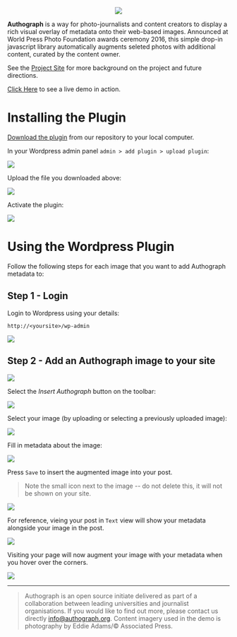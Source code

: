 <p align="center">
    <img src="logo_small.png" />
</p>

**Authograph** is a way for photo-journalists and content creators to display a rich visual overlay of metadata onto their web-based images. Announced at World Press Photo Foundation awards ceremony 2016, this simple drop-in javascript library automatically augments seleted photos with additional content, curated by the content owner.

See the [Project Site](https://fourcorners.io) for more background on the project and future directions.

[Click Here](https://digitalinteraction.github.io/fourcorners/docs/) to see a live demo in action.

# Installing the Plugin

[Download the plugin](https://github.com/digitalinteraction/fourcorners-wordpress/releases/download/1.3/wp-authograph.zip) from our repository to your local computer.

In your Wordpress admin panel `admin > add plugin > upload plugin`:

![](tutorials/uploadbtn.png)

Upload the file you downloaded above:

![](tutorials/dropfile.png)

Activate the plugin:

![](tutorials/activate.png)


# Using the Wordpress Plugin

Follow the following steps for each image that you want to add Authograph metadata to:

## Step 1 - Login
Login to Wordpress using your details:

`http://<yoursite>/wp-admin`

![](tutorials/login.png)

## Step 2 - Add an Authograph image to your site

![](tutorials/editpost.png)

Select the *Insert Authograph* button on the toolbar: 

![](tutorials/button.png)

Select your image (by uploading or selecting a previously uploaded image):

![](tutorials/selectmedia.png)

Fill in metadata about the image:

![](tutorials/editor.png)

Press `Save` to insert the augmented image into your post.

> Note the small icon next to the image -- do not delete this, it will not be shown on your site.

![](tutorials/result.png)

For reference, vieing your post in `Text` view will show your metadata alongside your image in the post. 

![](tutorials/metadata.png)

Visiting your page will now augment your image with your metadata when you hover over the corners.

![](tutorials/result1.png)

----

> Authograph is an open source initiate delivered as part of a collaboration between leading universities and journalist organisations. If you would like to find out more, please contact us directly <info@authograph.org>.  Content imagery used in the demo is photography by Eddie Adams/© Associated Press.
